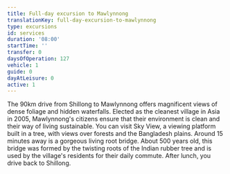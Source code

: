 ```yaml
---
title: Full-day excursion to Mawlynnong
translationKey: full-day-excursion-to-mawlynnong
type: excursions
id: services
duration: '08:00'
startTime: ''
transfer: 0
daysOfOperation: 127
vehicle: 1
guide: 0
dayAtLeisure: 0
active: 1
---
```

The 90km drive from Shillong to Mawlynnong offers magnificent views of dense foliage and hidden waterfalls. Elected as the cleanest village in Asia in 2005, Mawlynnong's citizens ensure that their environment is clean and their way of living sustainable. You can visit Sky View, a viewing platform built in a tree, with views over forests and the Bangladesh plains. Around 15 minutes away is a gorgeous living root bridge. About 500 years old, this bridge was formed by the twisting roots of the Indian rubber tree and is used by the village's residents for their daily commute. After lunch, you drive back to Shillong.